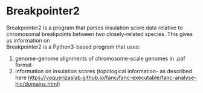 # Breakpointer2
Breakpointer2 is a program that parses insulation score data relative to chromosomal breakpoints between two closely-related species.
This gives us information on  
Breakpointer2 is a Python3-based program that uses:
1. genome-genome alignments of chromosome-scale genomes in .paf format
2. information on insulation scores (topological information- as described here https://vaquerizaslab.github.io/fanc/fanc-executable/fanc-analyse-hic/domains.html)
